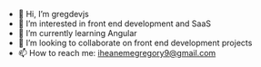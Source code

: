- 👋 Hi, I’m gregdevjs
- 👀 I’m interested in front end development and SaaS 
- 🌱 I’m currently learning Angular 
- 💞️ I’m looking to collaborate on front end development projects 
- 📫 How to reach me: iheanemegregory9@gmail.com

<!---
Iheanemegregory-9/Iheanemegregory-9 is a ✨ special ✨ repository because its `README.md` (this file) appears on your GitHub profile.
You can click the Preview link to take a look at your changes.
--->

